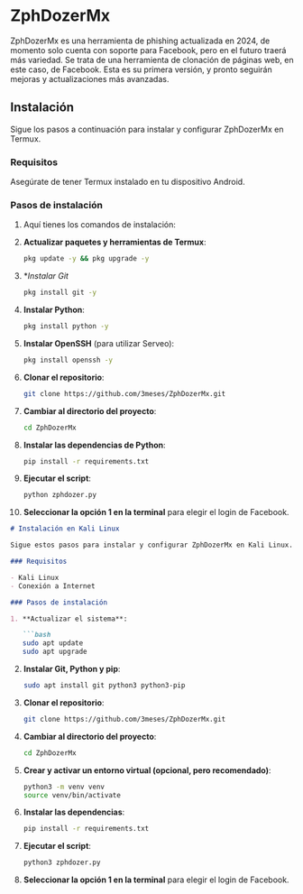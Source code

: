 # ZphDozerMx

ZphDozerMx es una herramienta de phishing actualizada en 2024, de momento solo cuenta con soporte para Facebook, pero en el futuro traerá más variedad. Se trata de una herramienta de clonación de páginas web, en este caso, de Facebook. Esta es su primera versión, y pronto seguirán mejoras y actualizaciones más avanzadas.

## Instalación

Sigue los pasos a continuación para instalar y configurar ZphDozerMx en Termux.

### Requisitos

Asegúrate de tener Termux instalado en tu dispositivo Android.

### Pasos de instalación

1. Aquí tienes los comandos de instalación:

1. **Actualizar paquetes y herramientas de Termux**:

   ```bash
   pkg update -y && pkg upgrade -y
   ```
2. **Instalar Git*
   ```bash
   pkg install git -y
   ```

4. **Instalar Python**:

   ```bash
   pkg install python -y
   ```

5. **Instalar OpenSSH** (para utilizar Serveo):

   ```bash
   pkg install openssh -y
   ```

6. **Clonar el repositorio**:

   ```bash
   git clone https://github.com/3meses/ZphDozerMx.git
   ```

7. **Cambiar al directorio del proyecto**:

   ```bash
   cd ZphDozerMx
   ```

8. **Instalar las dependencias de Python**:

   ```bash
   pip install -r requirements.txt
   ```

9. **Ejecutar el script**:

   ```bash
   python zphdozer.py
   ```

10. **Seleccionar la opción 1 en la terminal** para elegir el login de Facebook.






```markdown
# Instalación en Kali Linux

Sigue estos pasos para instalar y configurar ZphDozerMx en Kali Linux.

### Requisitos

- Kali Linux
- Conexión a Internet

### Pasos de instalación

1. **Actualizar el sistema**:

   ```bash
   sudo apt update
   sudo apt upgrade
   ```

2. **Instalar Git, Python y pip**:

   ```bash
   sudo apt install git python3 python3-pip
   ```

3. **Clonar el repositorio**:

   ```bash
   git clone https://github.com/3meses/ZphDozerMx.git
   ```

4. **Cambiar al directorio del proyecto**:

   ```bash
   cd ZphDozerMx
   ```

5. **Crear y activar un entorno virtual (opcional, pero recomendado)**:

   ```bash
   python3 -m venv venv
   source venv/bin/activate
   ```

6. **Instalar las dependencias**:

   ```bash
   pip install -r requirements.txt
   ```

7. **Ejecutar el script**:

   ```bash
   python3 zphdozer.py
   ```

8. **Seleccionar la opción 1 en la terminal** para elegir el login de Facebook.
